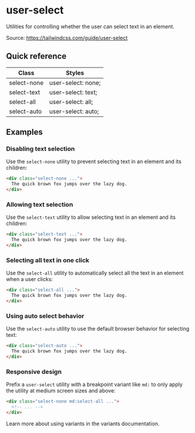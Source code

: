 # user-select

Utilities for controlling whether the user can select text in an element.

Source: https://tailwindcss.com/guide/user-select

## Quick reference

| Class | Styles |
|---|---|
| select-none | user-select: none; |
| select-text | user-select: text; |
| select-all | user-select: all; |
| select-auto | user-select: auto; |

## Examples

### Disabling text selection

Use the `select-none` utility to prevent selecting text in an element and its children:

```html
<div class="select-none ...">
  The quick brown fox jumps over the lazy dog.
</div>
```

### Allowing text selection

Use the `select-text` utility to allow selecting text in an element and its children:

```html
<div class="select-text ...">
  The quick brown fox jumps over the lazy dog.
</div>
```

### Selecting all text in one click

Use the `select-all` utility to automatically select all the text in an element when a user clicks:

```html
<div class="select-all ...">
  The quick brown fox jumps over the lazy dog.
</div>
```

### Using auto select behavior

Use the `select-auto` utility to use the default browser behavior for selecting text:

```html
<div class="select-auto ...">
  The quick brown fox jumps over the lazy dog.
</div>
```

### Responsive design

Prefix a `user-select` utility with a breakpoint variant like `md:` to only apply the utility at medium screen sizes and above:

```html
<div class="select-none md:select-all ...">
  <!-- ... -->
</div>
```

Learn more about using variants in the variants documentation.
